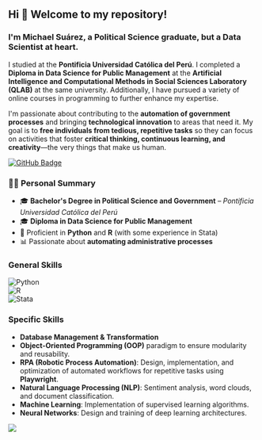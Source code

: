 ## Hi 👋 Welcome to my repository!  

### I'm Michael Suárez, a Political Science graduate, but a Data Scientist at heart.  
I studied at the **Pontificia Universidad Católica del Perú**. I completed a **Diploma in Data Science for Public Management** at the **Artificial Intelligence and Computational Methods in Social Sciences Laboratory (QLAB)** at the same university. Additionally, I have pursued a variety of online courses in programming to further enhance my expertise.

I'm passionate about contributing to the **automation of government processes** and bringing **technological innovation** to areas that need it. My goal is to **free individuals from tedious, repetitive tasks** so they can focus on activities that foster **critical thinking, continuous learning, and creativity**—the very things that make us human.  

<a href="https://github.com/MichaelSuarez0?tab=followers">
    <img src="https://img.shields.io/github/followers/MichaelSuarez0?label=Followers&style=social" alt="GitHub Badge">
</a>  



### 👨‍💻 Personal Summary  

- 🎓 **Bachelor's Degree in Political Science and Government** – *Pontificia Universidad Católica del Perú*  
- 🎓 **Diploma in Data Science for Public Management**  
- 🌱 Proficient in **Python** and **R** (with some experience in Stata)  
- 📊 Passionate about **automating administrative processes**  



### **General Skills**  
![Python](https://img.shields.io/badge/Python-3776AB?style=for-the-badge&logo=python&logoColor=white&labelColor=101010)  
![R](https://img.shields.io/badge/R-276DC3?style=for-the-badge&logo=r&logoColor=white&labelColor=101010)  
![Stata](https://img.shields.io/badge/Stata-1E90FF?style=for-the-badge&labelColor=101010)  



### **Specific Skills**  
- **Database Management & Transformation**
- **Object-Oriented Programming (OOP)** paradigm to ensure modularity and reusability.
- **RPA (Robotic Process Automation)**: Design, implementation, and optimization of automated workflows for repetitive tasks using **Playwright**. 
- **Natural Language Processing (NLP)**: Sentiment analysis, word clouds, and document classification.  
- **Machine Learning**: Implementation of supervised learning algorithms.  
- **Neural Networks**: Design and training of deep learning architectures.  


<a href="https://github.com/Meghna-DAS/github-profile-views-counter">
    <img src="https://komarev.com/ghpvc/?username=MichaelSuarez0">
</a>
